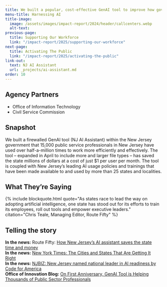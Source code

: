 ```yaml
---
title: We built a popular, cost-effective GenAI tool to improve how government works.
menu-title: Harnessing AI
title-image:
  image: /assets/images/impact-report/2024/header/callcenters.webp
  alt-text:
previous-page:
  title: Supporting Our Workforce
  link: "/impact-report/2025/supporting-our-workforce"
next-page:
  title: Activating The Public
  link: "/impact-report/2025/activating-the-public"
link-out:
  text: NJ AI Assistant
  url: _projects/ai-assistant.md
order: 10
---
```


## Agency Partners

- Office of Information Technology
- Civil Service Commission

## Snapshot

We built a firewalled GenAI tool (NJ AI Assistant) within the New Jersey government that 15,000 public service professionals in New Jersey have used over half-a-million times to work more efficiently and effectively. The tool – expanded in April to include more and larger file types – has saved the state millions of dollars at a cost of just $1 per user per month. The tool is coupled with New Jersey’s leading AI usage policies and trainings that have been made available to and used by more than 25 states and localities.

## What They’re Saying

{% include blockquote.html quote="As states race to lead the way on adopting artificial intelligence, one state has stood out for its efforts to train its employees, roll out tools and empower executive leaders." citation="Chris Teale, Managing Editor, Route Fifty" %}

## Telling the story

**In the news:** Route Fifty: [How New Jersey’s AI assistant saves the state time and money](https://www.route-fifty.com/artificial-intelligence/2025/08/how-new-jerseys-ai-assistant-saves-state-time-and-money/407538/)  
**In the news:** [New York Times: The Cities and States That Are Getting It Right](https://www.nytimes.com/2025/07/22/opinion/trump-budget-state-city-local.html)  
**In the news:** [NJBIZ: New Jersey named national leader in AI readiness by Code for America](https://njbiz.com/nj-named-national-leader-in-ai-readiness-by-code-for-america/)  
**Office of Innovation Blog:** [On First Anniversary, GenAI Tool is Helping Thousands of Public Sector Professionals](https://innovation.nj.gov/blog/2025-07-17-aiassistantanniversary/)
